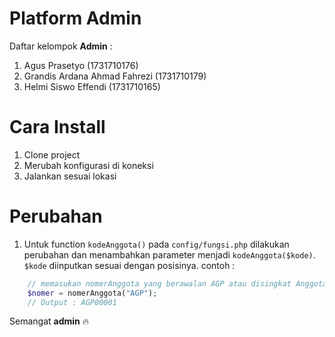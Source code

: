 # Platform Admin
Daftar kelompok **Admin** : 
1. Agus Prasetyo (1731710176)
2. Grandis Ardana Ahmad Fahrezi (1731710179)
3. Helmi Siswo Effendi (1731710165)

# Cara Install
1. Clone project
2. Merubah konfigurasi di koneksi
3. Jalankan sesuai lokasi

# Perubahan
1. Untuk function `kodeAnggota()` pada `config/fungsi.php` dilakukan perubahan dan menambahkan parameter menjadi `kodeAnggota($kode)`. `$kode` diinputkan sesuai dengan posisinya. contoh : 
```php
    // memasukan nomerAnggota yang berawalan AGP atau disingkat Anggota Pergudangan
    $nomer = nomerAnggota("AGP");
    // Output : AGP00001 
```

Semangat **admin** :fire: